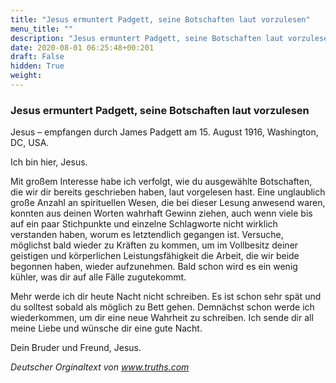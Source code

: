 ```yaml
---
title: "Jesus ermuntert Padgett, seine Botschaften laut vorzulesen"
menu_title: ""
description: "Jesus ermuntert Padgett, seine Botschaften laut vorzulesen"
date: 2020-08-01 06:25:48+00:201
draft: False
hidden: True
weight:
---
```

### Jesus ermuntert Padgett, seine Botschaften laut vorzulesen

Jesus – empfangen durch James Padgett am 15. August 1916, Washington, DC, USA.

Ich bin hier, Jesus.

Mit großem Interesse habe ich verfolgt, wie du ausgewählte Botschaften, die wir dir bereits geschrieben haben, laut vorgelesen hast. Eine unglaublich große Anzahl an spirituellen Wesen, die bei dieser Lesung anwesend waren, konnten aus deinen Worten wahrhaft Gewinn ziehen, auch wenn viele bis auf ein paar Stichpunkte und einzelne Schlagworte nicht wirklich verstanden haben, worum es letztendlich gegangen ist. Versuche, möglichst bald wieder zu Kräften zu kommen, um im Vollbesitz deiner geistigen und körperlichen Leistungsfähigkeit die Arbeit, die wir beide begonnen haben, wieder aufzunehmen. Bald schon wird es ein wenig kühler, was dir auf alle Fälle zugutekommt.  

Mehr werde ich dir heute Nacht nicht schreiben. Es ist schon sehr spät und du solltest sobald als möglich zu Bett gehen. Demnächst schon werde ich wiederkommen, um dir eine neue Wahrheit zu schreiben. Ich sende dir all meine Liebe und wünsche dir eine gute Nacht.  

Dein Bruder und Freund, Jesus.

*Deutscher Orginaltext von www.truths.com*
